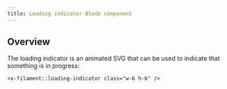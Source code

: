 ```yaml
---
title: Loading indicator Blade component
---
```


## Overview

The loading indicator is an animated SVG that can be used to indicate that something is in progress:

```blade
<x-filament::loading-indicator class="w-6 h-6" />
```
